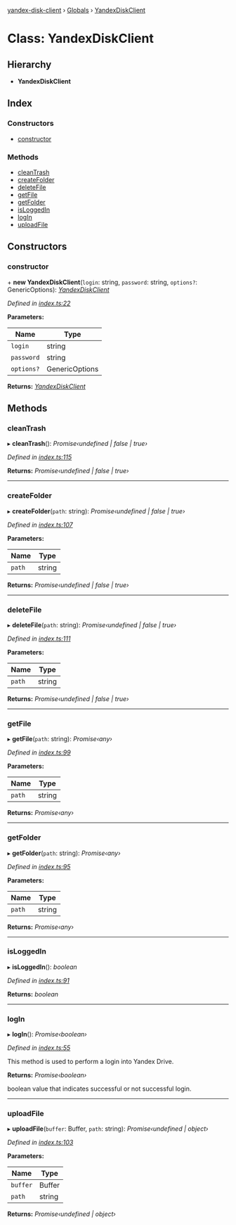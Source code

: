 [yandex-disk-client](../README.md) › [Globals](../globals.md) › [YandexDiskClient](yandexdiskclient.md)

# Class: YandexDiskClient

## Hierarchy

* **YandexDiskClient**

## Index

### Constructors

* [constructor](yandexdiskclient.md#constructor)

### Methods

* [cleanTrash](yandexdiskclient.md#cleantrash)
* [createFolder](yandexdiskclient.md#createfolder)
* [deleteFile](yandexdiskclient.md#deletefile)
* [getFile](yandexdiskclient.md#getfile)
* [getFolder](yandexdiskclient.md#getfolder)
* [isLoggedIn](yandexdiskclient.md#isloggedin)
* [logIn](yandexdiskclient.md#login)
* [uploadFile](yandexdiskclient.md#uploadfile)

## Constructors

###  constructor

\+ **new YandexDiskClient**(`login`: string, `password`: string, `options?`: GenericOptions): *[YandexDiskClient](yandexdiskclient.md)*

*Defined in [index.ts:22](https://github.com/Pterko/yandex-disk-client/blob/b1cdf02/src/index.ts#L22)*

**Parameters:**

Name | Type |
------ | ------ |
`login` | string |
`password` | string |
`options?` | GenericOptions |

**Returns:** *[YandexDiskClient](yandexdiskclient.md)*

## Methods

###  cleanTrash

▸ **cleanTrash**(): *Promise‹undefined | false | true›*

*Defined in [index.ts:115](https://github.com/Pterko/yandex-disk-client/blob/b1cdf02/src/index.ts#L115)*

**Returns:** *Promise‹undefined | false | true›*

___

###  createFolder

▸ **createFolder**(`path`: string): *Promise‹undefined | false | true›*

*Defined in [index.ts:107](https://github.com/Pterko/yandex-disk-client/blob/b1cdf02/src/index.ts#L107)*

**Parameters:**

Name | Type |
------ | ------ |
`path` | string |

**Returns:** *Promise‹undefined | false | true›*

___

###  deleteFile

▸ **deleteFile**(`path`: string): *Promise‹undefined | false | true›*

*Defined in [index.ts:111](https://github.com/Pterko/yandex-disk-client/blob/b1cdf02/src/index.ts#L111)*

**Parameters:**

Name | Type |
------ | ------ |
`path` | string |

**Returns:** *Promise‹undefined | false | true›*

___

###  getFile

▸ **getFile**(`path`: string): *Promise‹any›*

*Defined in [index.ts:99](https://github.com/Pterko/yandex-disk-client/blob/b1cdf02/src/index.ts#L99)*

**Parameters:**

Name | Type |
------ | ------ |
`path` | string |

**Returns:** *Promise‹any›*

___

###  getFolder

▸ **getFolder**(`path`: string): *Promise‹any›*

*Defined in [index.ts:95](https://github.com/Pterko/yandex-disk-client/blob/b1cdf02/src/index.ts#L95)*

**Parameters:**

Name | Type |
------ | ------ |
`path` | string |

**Returns:** *Promise‹any›*

___

###  isLoggedIn

▸ **isLoggedIn**(): *boolean*

*Defined in [index.ts:91](https://github.com/Pterko/yandex-disk-client/blob/b1cdf02/src/index.ts#L91)*

**Returns:** *boolean*

___

###  logIn

▸ **logIn**(): *Promise‹boolean›*

*Defined in [index.ts:55](https://github.com/Pterko/yandex-disk-client/blob/b1cdf02/src/index.ts#L55)*

This method is used to perform a login into Yandex Drive.

**Returns:** *Promise‹boolean›*

boolean value that indicates successful or not successful login.

___

###  uploadFile

▸ **uploadFile**(`buffer`: Buffer, `path`: string): *Promise‹undefined | object›*

*Defined in [index.ts:103](https://github.com/Pterko/yandex-disk-client/blob/b1cdf02/src/index.ts#L103)*

**Parameters:**

Name | Type |
------ | ------ |
`buffer` | Buffer |
`path` | string |

**Returns:** *Promise‹undefined | object›*
